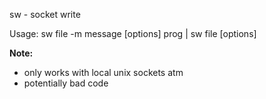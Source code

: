 sw - socket write

Usage:  sw file -m message [options]
        prog | sw file [options]

**Note:**
- only works with local unix sockets atm
- potentially bad code

